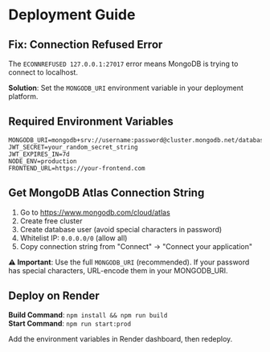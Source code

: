 # Deployment Guide

## Fix: Connection Refused Error

The `ECONNREFUSED 127.0.0.1:27017` error means MongoDB is trying to connect to localhost.

**Solution**: Set the `MONGODB_URI` environment variable in your deployment platform.

## Required Environment Variables

```
MONGODB_URI=mongodb+srv://username:password@cluster.mongodb.net/database
JWT_SECRET=your_random_secret_string
JWT_EXPIRES_IN=7d
NODE_ENV=production
FRONTEND_URL=https://your-frontend.com
```

## Get MongoDB Atlas Connection String

1. Go to https://www.mongodb.com/cloud/atlas
2. Create free cluster
3. Create database user (avoid special characters in password)
4. Whitelist IP: `0.0.0.0/0` (allow all)
5. Copy connection string from "Connect" → "Connect your application"

**⚠️ Important**: Use the full `MONGODB_URI` (recommended). If your password has special characters, URL-encode them in your MONGODB_URI.

## Deploy on Render

**Build Command**: `npm install && npm run build`  
**Start Command**: `npm run start:prod`

Add the environment variables in Render dashboard, then redeploy.

